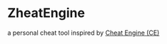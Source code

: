 # ZheatEngine
a personal cheat tool inspired by [Cheat Engine (CE)](https://github.com/cheat-engine/cheat-engine)
